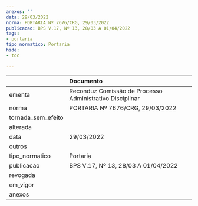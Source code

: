 ```yaml
---
anexos: ''
data: 29/03/2022
norma: PORTARIA Nº 7676/CRG, 29/03/2022
publicacao: BPS V.17, Nº 13, 28/03 A 01/04/2022
tags:
- portaria
tipo_normatico: Portaria
hide: 
- toc 
 
---
```


|                    | Documento                                                |
|:-------------------|:---------------------------------------------------------|
| ementa             | Reconduz Comissão de Processo Administrativo Disciplinar |
| norma              | PORTARIA Nº 7676/CRG, 29/03/2022                         |
| tornada_sem_efeito |                                                          |
| alterada           |                                                          |
| data               | 29/03/2022                                               |
| outros             |                                                          |
| tipo_normatico     | Portaria                                                 |
| publicacao         | BPS V.17, Nº 13, 28/03 A 01/04/2022                      |
| revogada           |                                                          |
| em_vigor           |                                                          |
| anexos             |                                                          |